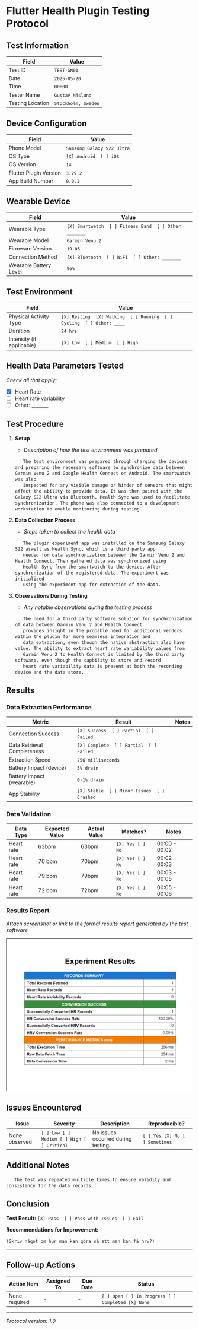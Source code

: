 # Flutter Health Plugin Testing Protocol

## Test Information

| Field | Value               |
|-------|---------------------|
| Test ID | `TEST-GN01`         |
| Date | `2025-05-20`        |
| Time | `00:00`             |
| Tester Name | `Gustav Näslund`    |
| Testing Location | `Stockholm, Sweden` |

## Device Configuration

| Field | Value                      |
|-------|----------------------------|
| Phone Model | `Samsung Galaxy S22 Ultra` |
| OS Type | `[X] Android  [ ] iOS`     |
| OS Version | `14`                       |
| Flutter Plugin Version | `3.29.2`                   |
| App Build Number | `0.0.1`                    |

## Wearable Device

| Field | Value                                                  |
|-------|--------------------------------------------------------|
| Wearable Type | `[X] Smartwatch  [ ] Fitness Band  [ ] Other: _______` |
| Wearable Model | `Garmin Venu 2`                                        |
| Firmware Version | `19.05`                                                |
| Connection Method | `[X] Bluetooth  [ ] WiFi  [ ] Other: _______`          |
| Wearable Battery Level | `96%`                                                  |

## Test Environment

| Field | Value                                                                 |
|-------|-----------------------------------------------------------------------|
| Physical Activity Type | `[X] Resting  [X] Walking  [ ] Running  [ ] Cycling  [ ] Other: ____` |
| Duration | `24 hrs`                                                              |
| Intensity (if applicable) | `[X] Low  [ ] Medium  [ ] High`                                       |

## Health Data Parameters Tested

*Check all that apply:*

- [X] Heart Rate
- [ ] Heart rate variability
- [ ] Other: _______

## Test Procedure

1. **Setup**
    - _Description of how the test environment was prepared_
   ```
      The test environment was prepared through charging the devices and preparing the necessary software to synchronize data between Garmin Venu 2 and Google Health Connect on Android. The smartwatch was also
      inspected for any visible damage or hinder of sensors that might affect the ability to provide data. It was then paired with the Galaxy S22 Ultra via Bluetooth. Health Sync was used to facilitate synchronization. The phone was also connected to a development workstation to enable monitoring during testing.
   ```

2. **Data Collection Process**
    - _Steps taken to collect the health data_
   ```
      The plugin experiment app was installed on the Samsung Galaxy S22 aswell as Health Sync, which is a third party app
      needed for data synchronization between the Garmin Venu 2 and Health Connect. Then gathered data was synchronized using
      Health Sync from the smartwatch to the device. After synchronization of the registered data, The experiment was initialized
      using the experiment app for extraction of the data.
   ```

3. **Observations During Testing**
    - _Any notable observations during the testing process_
   ```
      The need for a third party software solution for synchronization of data between Garmin Venu 2 and Health Connect
      provides insight in the probable need for additional vendors within the plugin for more seamless integration and
      data extraction, even though the native abstraction also have value. The ability to extract heart rate variability values from 
      Garmin Venu 2 to Health Connect is limited by the third party software, even though the capbility to store and record
      heart rate variability data is present at both the recording device and the data store.
   ```

## Results

### Data Extraction Performance

| Metric | Result                                      | Notes |
|--------|---------------------------------------------|-------|
| Connection Success | `[X] Success  [ ] Partial  [ ] Failed`      | |
| Data Retrieval Completeness | `[X] Complete  [ ] Partial  [ ] Failed`     | |
| Extraction Speed | `256 milliseconds`                          | |
| Battery Impact (device) | `5% drain`                                  | |
| Battery Impact (wearable) | `0-1% drain`                                | |
| App Stability | `[X] Stable  [ ] Minor Issues  [ ] Crashed` | |

### Data Validation

| Data Type  | Expected Value | Actual Value | Matches?         | Notes         |
|------------|----------------|--------------|------------------|---------------|
| Heart rate | 63bpm          | 63bpm        | `[X] Yes [ ] No` | 00:00 - 00:02 |
| Heart rate | 70 bpm         | 70bpm        | `[X] Yes [ ] No` | 00:02 - 00:03 |
| Heart rate | 79 bpm         | 79bpm        | `[X] Yes [ ] No` | 00:03 - 00:05 |
| Heart rate | 72 bpm         | 72bpm        | `[X] Yes [ ] No` | 00:05 - 00:06 |

### Results Report

*Attach screenshot or link to the formal results report generated by the test software*

![Results Report](images/experimentation_results_android_garmin.png)

## Issues Encountered

| Issue | Severity | Description | Reproducible? |
|-------|----------|-------------|--------------|
| None observed | `[ ] Low [ ] Medium [ ] High [ ] Critical` | No issues occurred during testing. | `[ ] Yes [X] No [ ] Sometimes` |

## Additional Notes

```
   The test was repeated multiple times to ensure validity and consistency for the data records.
```

## Conclusion

**Test Result:** `[X] Pass  [ ] Pass with Issues  [ ] Fail`

**Recommendations for Improvement:**
```
(Skriv något om hur man kan göra så att man kan få hrv?)
```

---

## Follow-up Actions

| Action Item | Assigned To | Due Date | Status |
|-------------|-------------|----------|--------|
| None required| - |  - | `[ ] Open [ ] In Progress [ ] Completed [X] None` |

---

*Protocol version: 1.0*